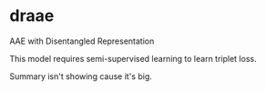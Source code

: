 # draae
AAE with Disentangled Representation

This model requires semi-supervised learning to learn triplet loss.

Summary isn't showing cause it's big.
